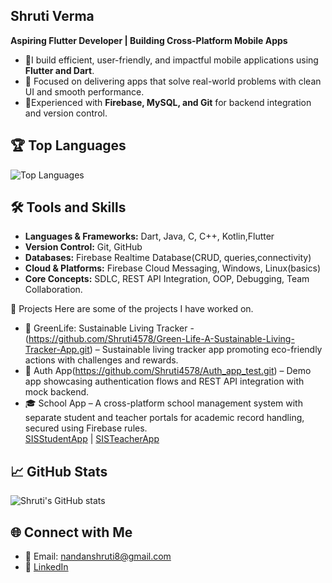 ## Shruti Verma

**Aspiring Flutter Developer | Building Cross-Platform Mobile Apps**

- 🔭I build efficient, user-friendly, and impactful mobile applications using **Flutter and Dart**.
- 🌱 Focused on delivering apps that solve real-world problems with clean UI and smooth performance.
- 🎯Experienced with **Firebase, MySQL, and Git** for backend integration and version control.

## 🏆 Top Languages
![Top Languages](https://github-readme-stats.vercel.app/api/top-langs/?username=Shruti4578&layout=compact&theme=radical)

## 🛠 Tools and Skills
- **Languages & Frameworks:**  Dart, Java, C, C++, Kotlin,Flutter
- **Version Control:**  Git, GitHub
- **Databases:**  Firebase Realtime Database(CRUD, queries,connectivity)  
- **Cloud & Platforms:** Firebase Cloud Messaging, Windows, Linux(basics)
- **Core Concepts:** SDLC, REST API Integration, OOP, Debugging, Team Collaboration.

📂 Projects
Here are some of the projects I have worked on.

- 🌱 GreenLife: Sustainable Living Tracker -(https://github.com/Shruti4578/Green-Life-A-Sustainable-Living-Tracker-App.git) – Sustainable living tracker app promoting eco-friendly actions with     challenges and rewards.  
- 🔐 Auth App(https://github.com/Shruti4578/Auth_app_test.git) – Demo app showcasing authentication flows and REST API integration with mock backend.
- 🎓 School App – A cross-platform school management system with separate student and teacher portals for academic record handling, secured using Firebase rules.  
  [SISStudentApp](https://github.com/Shruti4578/SISStudentApp--Student.git) | [SISTeacherApp](https://github.com/Shruti4578/SISTeacherApp--Teacher.git)

## 📈 GitHub Stats
![Shruti's GitHub stats](https://github-readme-stats.vercel.app/api?username=Shruti4578&show_icons=true&theme=radical)  

## 🌐 Connect with Me
- 📧 Email: nandanshruti8@gmail.com  
- 💼 [LinkedIn](https://www.linkedin.com/in/shruti-verma-a6653a261?utm_source=share&utm_campaign=share_via&utm_content=profile&utm_medium=android_app)  

